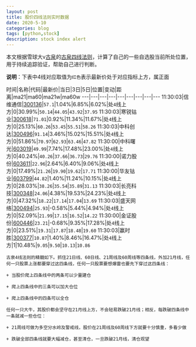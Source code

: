 ```yaml
---
layout: post
title: 股价四线法则实时数据
date: 2020-5-10
categories: blog
tags: [python,stock]
description: stock index alert
---
```



本文根据雪球大v[古泉](https://xueqiu.com/u/7148646888)的[古泉四线法则](https://xueqiu.com/7148646888/130498192)，计算了自己的一些自选股当前所处位置，用于持续追踪验证，帮助自己进行判断。

**说明**：下表中4线对应取值为`红色`表示最新价处于对应指标上方，属正面

时间|名称|代码|最新价|当日|3日|5日|位置|变动|距离|ma21|ma60|ma21w|ma60w
---|---|---|---|---|---|---|---|---
11:30:03|信维通信|[300136](https://xueqiu.com/S/SZ300136)|`57.1`|1.04%|6.85%|6.02%|处`4`线上方|0|30.99%|`50.14`|`44.05`|`43.92`|`37.95`
11:30:03|寒锐钴业|[300618](https://xueqiu.com/S/SZ300618)|`71.01`|0.92%|11.34%|11.67%|处`4`线上方|0|25.13%|`60.26`|`53.45`|`55.51`|`58.26`
11:30:03|中科创达|[300496](https://xueqiu.com/S/SZ300496)|`91.14`|3.46%|15.02%|15.51%|处`4`线上方|0|51.86%|`70.97`|`62.93`|`63.46`|`47.82`
11:30:00|中科曙光|[603019](https://xueqiu.com/S/SH603019)|`49.99`|7.74%|17.48%|23.00%|处`4`线上方|0|40.24%|`40.26`|`37.66`|`36.73`|`29.76`
11:30:00|诺力股份|[603611](https://xueqiu.com/S/SH603611)|`22.96`|2.64%|6.40%|9.06%|处`4`线上方|0|17.49%|`21.26`|`19.90`|`19.62`|`17.71`
11:30:00|华友钴业|[603799](https://xueqiu.com/S/SH603799)|`44.82`|1.40%|11.24%|10.15%|处`4`线上方|0|28.03%|`38.26`|`35.54`|`35.89`|`31.13`
11:30:03|长亮科技|[300348](https://xueqiu.com/S/SZ300348)|`24.06`|4.38%|19.53%|24.23%|处`4`线上方|0|47.32%|`18.22`|`17.14`|`17.04`|`13.69`
11:30:03|盛天网络|[300494](https://xueqiu.com/S/SZ300494)|`25.93`|-0.58%|5.44%|4.94%|处`4`线上方|0|52.09%|`21.99`|`17.15`|`16.52`|`14.22`
11:30:00|金证股份|[600446](https://xueqiu.com/S/SH600446)|`23.21`|-0.68%|9.35%|17.28%|处`4`线上方|0|23.51%|`19.31`|`17.87`|`18.48`|`19.60`
11:30:03|赢时胜|[300377](https://xueqiu.com/S/SZ300377)|`10.87`|1.40%|8.46%|16.47%|处`4`线上方|1|10.48%|`9.05`|`9.50`|`10.13`|`10.86`

```
古泉4线法则的精髓如下。抓住21日线、60日线、21周线及60周线等四条线，外加21月线，任何一只股票上涨都要穿过这四条线，任何一只股票要想爆雷也要先下穿过这四条线：

+ 当股价爬上四条线中的两条可以少量建仓

+ 爬上四条线中的三条可以加大仓位

+ 爬上四条线中的四条可以全仓

任何一只大牛，其股价都会坚守在21月线上方，不会轻易跌破21月线；相反，每跌破四条线中一条就减一些仓位：

+ 21周线可做为多空分水岭及警戒线，股价在21周线及60周线下方就要十分慎重，多看少做

+ 跌破全部四条线就要大幅减仓，甚至清仓，一旦跌破21月线，清仓观望
```